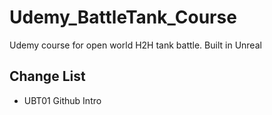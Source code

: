 # Udemy_BattleTank_Course
Udemy course for open world H2H tank battle. Built in Unreal

## Change List
* UBT01 Github Intro

